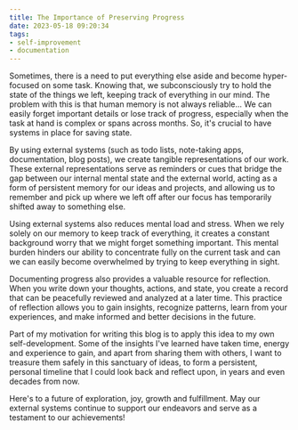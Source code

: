 ```yaml
---
title: The Importance of Preserving Progress
date: 2023-05-18 09:20:34
tags:
- self-improvement
- documentation
---
```


Sometimes, there is a need to put everything else aside and become hyper-focused on some task. Knowing that, we subconsciously try to hold the state of the things we left, keeping track of everything in our mind. The problem with this is that human memory is not always reliable... We can easily forget important details or lose track of progress, especially when the task at hand is complex or spans across months. So, it's crucial to have systems in place for saving state.

By using external systems (such as todo lists, note-taking apps, documentation, blog posts), we create tangible representations of our work. These external representations serve as reminders or cues that bridge the gap between our internal mental state and the external world, acting as a form of persistent memory for our ideas and projects, and allowing us to remember and pick up where we left off after our focus has temporarily shifted away to something else.

Using external systems also reduces mental load and stress. When we rely solely on our memory to keep track of everything, it creates a constant background worry that we might forget something important. This mental burden hinders our ability to concentrate fully on the current task and can we can easily become overwhelmed by trying to keep everything in sight.

Documenting progress also provides a valuable resource for reflection. When you write down your thoughts, actions, and state, you create a record that can be peacefully reviewed and analyzed at a later time. This practice of reflection allows you to gain insights, recognize patterns, learn from your experiences, and make informed and better decisions in the future.

Part of my motivation for writing this blog is to apply this idea to my own self-development. Some of the insights I've learned have taken time, energy and experience to gain, and apart from sharing them with others, I want to treasure them safely in this sanctuary of ideas, to form a persistent, personal timeline that I could look back and reflect upon, in years and even decades from now.

Here's to a future of exploration, joy, growth and fulfillment.
May our external systems continue to support our endeavors and serve as a testament to our achievements!
